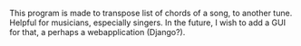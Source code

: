 This program is made to transpose list of chords of a song, to another tune. Helpful for musicians, especially singers.
In the future, I wish to add a GUI for that, a perhaps a webapplication (Django?).
